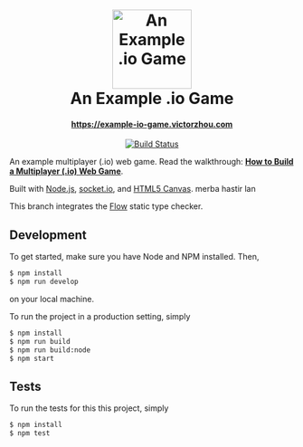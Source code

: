 <h1 align="center">
    <img alt="An Example .io Game" title="An Example .io Game" src="https://github.com/vzhou842/example-.io-game/blob/flow/public/assets/icon.svg" width="140"> <br />
    An Example .io Game
</h1>
<h4 align="center">
  <a href="https://example-io-game.victorzhou.com">https://example-io-game.victorzhou.com</a>
</h4>

<p align="center">
  <a href="https://travis-ci.com/vzhou842/example-.io-game">
    <img src="https://travis-ci.com/vzhou842/example-.io-game.svg?branch=flow" alt="Build Status"></img>
  </a>
</p>

An example multiplayer (.io) web game. Read the walkthrough: [**How to Build a Multiplayer (.io) Web Game**](https://victorzhou.com/blog/build-an-io-game-part-1/).

Built with [Node.js](https://nodejs.org/), [socket.io](https://socket.io/), and [HTML5 Canvas](https://www.w3schools.com/html/html5_canvas.asp).
merba hastir lan

This branch integrates the [Flow](https://flow.org/) static type checker.

## Development

To get started, make sure you have Node and NPM installed. Then,

```bash
$ npm install
$ npm run develop
```

on your local machine.

To run the project in a production setting, simply

```bash
$ npm install
$ npm run build
$ npm run build:node
$ npm start
```

## Tests

To run the tests for this this project, simply

```bash
$ npm install
$ npm test
```
